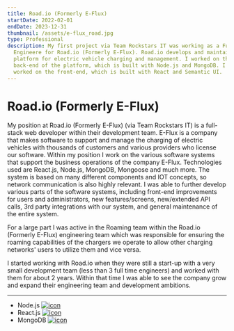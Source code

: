 ```yaml
---
title: Road.io (Formerly E-Flux)
startDate: 2022-02-01
endDate: 2023-12-31
thumbnail: /assets/e-flux_road.jpg
type: Professional
description: My first project via Team Rockstars IT was working as a Full-Stack
  Engineere for Road.io (Formerly E-Flux). Road.io develops and maintains a
  platform for electric vehicle charging and management. I worked on the
  back-end of the platform, which is built with Node.js and MongoDB. I also
  worked on the front-end, which is built with React and Semantic UI.
---
```

# Road.io (Formerly E-Flux)

My position at Road.io (Formerly E-Flux) (via Team Rockstars IT) is a full-stack web developer within their development team. E-Flux is a company that makes software to support and manage the charging of electric vehicles with thousands of customers and various providers who license our software. Within my position I work on the various software systems that support the business operations of the company E-Flux. Technologies used are React.js, Node.js, MongoDB, Mongoose and much more. The system is based on many different components and IOT concepts, so network communication is also highly relevant. I was able to further develop various parts of the software systems, including front-end improvements for users and administrators, new features/screens, new/extended API calls, 3rd party integrations with our system, and general maintenance of the entire system.

For a large part I was active in the Roaming team within the Road.io (Formerly E-Flux) engineering team which was responsible for ensuring the roaming capabilities of the chargers we operate to allow other charging networks' users to utilize them and vice versa.

I started working with Road.io when they were still a start-up with a very small development team (less than 3 full time engineers) and worked with them for about 2 years. Within that time I was able to see the company grow and expand their engineering team and development ambitions.

- - -

<ul class="icon-list">
<li>Node.js <a href="https://nodejs.org/en"><img src="/assets/nodejs.png" alt="icon"></a></li>
<li>React.js <a href="https://react.dev/"><img src="/assets/react.png" alt="icon"></a></li>
<li>MongoDB <a href="https://www.mongodb.com/"><img src="/assets/placeholder.jpg" alt="icon"></a></li>
</ul>